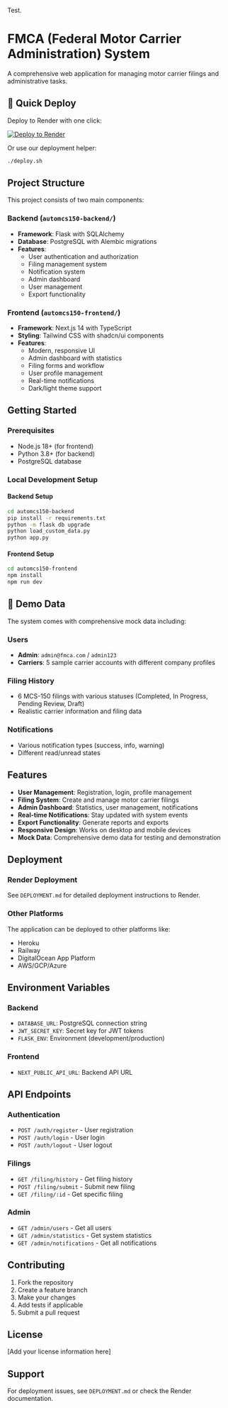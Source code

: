 Test.
# FMCA (Federal Motor Carrier Administration) System

A comprehensive web application for managing motor carrier filings and administrative tasks.

## 🚀 Quick Deploy

Deploy to Render with one click:

[![Deploy to Render](https://render.com/images/deploy-to-render-button.svg)](https://render.com/deploy)

Or use our deployment helper:
```bash
./deploy.sh
```

## Project Structure

This project consists of two main components:

### Backend (`automcs150-backend/`)
- **Framework**: Flask with SQLAlchemy
- **Database**: PostgreSQL with Alembic migrations
- **Features**:
  - User authentication and authorization
  - Filing management system
  - Notification system
  - Admin dashboard
  - User management
  - Export functionality

### Frontend (`automcs150-frontend/`)
- **Framework**: Next.js 14 with TypeScript
- **Styling**: Tailwind CSS with shadcn/ui components
- **Features**:
  - Modern, responsive UI
  - Admin dashboard with statistics
  - Filing forms and workflow
  - User profile management
  - Real-time notifications
  - Dark/light theme support

## Getting Started

### Prerequisites
- Node.js 18+ (for frontend)
- Python 3.8+ (for backend)
- PostgreSQL database

### Local Development Setup

#### Backend Setup
```bash
cd automcs150-backend
pip install -r requirements.txt
python -m flask db upgrade
python load_custom_data.py
python app.py
```

#### Frontend Setup
```bash
cd automcs150-frontend
npm install
npm run dev
```

## 🎯 Demo Data

The system comes with comprehensive mock data including:

### Users
- **Admin**: `admin@fmca.com` / `admin123`
- **Carriers**: 5 sample carrier accounts with different company profiles

### Filing History
- 6 MCS-150 filings with various statuses (Completed, In Progress, Pending Review, Draft)
- Realistic carrier information and filing data

### Notifications
- Various notification types (success, info, warning)
- Different read/unread states

## Features

- **User Management**: Registration, login, profile management
- **Filing System**: Create and manage motor carrier filings
- **Admin Dashboard**: Statistics, user management, notifications
- **Real-time Notifications**: Stay updated with system events
- **Export Functionality**: Generate reports and exports
- **Responsive Design**: Works on desktop and mobile devices
- **Mock Data**: Comprehensive demo data for testing and demonstration

## Deployment

### Render Deployment
See `DEPLOYMENT.md` for detailed deployment instructions to Render.

### Other Platforms
The application can be deployed to other platforms like:
- Heroku
- Railway
- DigitalOcean App Platform
- AWS/GCP/Azure

## Environment Variables

### Backend
- `DATABASE_URL`: PostgreSQL connection string
- `JWT_SECRET_KEY`: Secret key for JWT tokens
- `FLASK_ENV`: Environment (development/production)

### Frontend
- `NEXT_PUBLIC_API_URL`: Backend API URL

## API Endpoints

### Authentication
- `POST /auth/register` - User registration
- `POST /auth/login` - User login
- `POST /auth/logout` - User logout

### Filings
- `GET /filing/history` - Get filing history
- `POST /filing/submit` - Submit new filing
- `GET /filing/:id` - Get specific filing

### Admin
- `GET /admin/users` - Get all users
- `GET /admin/statistics` - Get system statistics
- `GET /admin/notifications` - Get all notifications

## Contributing

1. Fork the repository
2. Create a feature branch
3. Make your changes
4. Add tests if applicable
5. Submit a pull request

## License

[Add your license information here]

## Support

For deployment issues, see `DEPLOYMENT.md` or check the Render documentation.